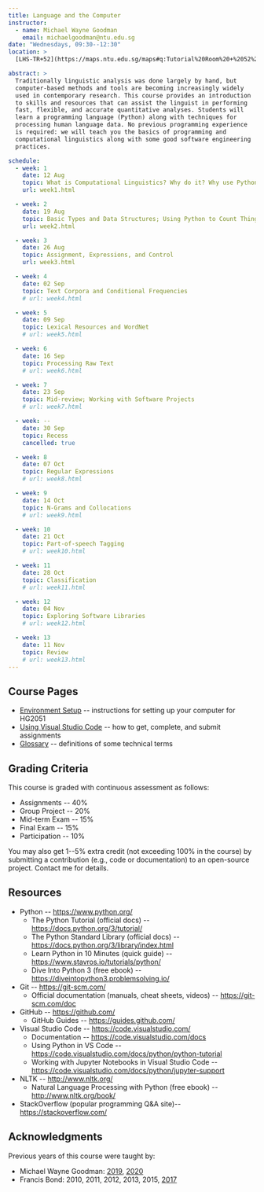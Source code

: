 ```yaml
---
title: Language and the Computer
instructor:
  - name: Michael Wayne Goodman
    email: michaelgoodman@ntu.edu.sg
date: "Wednesdays, 09:30--12:30"
location: >
  [LHS-TR+52](https://maps.ntu.edu.sg/maps#q:Tutorial%20Room%20+%2052%20-%20LHS) (Hive Level 2)

abstract: >
  Traditionally linguistic analysis was done largely by hand, but
  computer-based methods and tools are becoming increasingly widely
  used in contemporary research. This course provides an introduction
  to skills and resources that can assist the linguist in performing
  fast, flexible, and accurate quantitative analyses. Students will
  learn a programming language (Python) along with techniques for
  processing human language data. No previous programming experience
  is required: we will teach you the basics of programming and
  computational linguistics along with some good software engineering
  practices.

schedule:
  - week: 1
    date: 12 Aug
    topic: What is Computational Linguistics? Why do it? Why use Python?
    url: week1.html

  - week: 2
    date: 19 Aug
    topic: Basic Types and Data Structures; Using Python to Count Things
    url: week2.html

  - week: 3
    date: 26 Aug
    topic: Assignment, Expressions, and Control
    url: week3.html

  - week: 4
    date: 02 Sep
    topic: Text Corpora and Conditional Frequencies
    # url: week4.html

  - week: 5
    date: 09 Sep
    topic: Lexical Resources and WordNet
    # url: week5.html

  - week: 6
    date: 16 Sep
    topic: Processing Raw Text
    # url: week6.html

  - week: 7
    date: 23 Sep
    topic: Mid-review; Working with Software Projects
    # url: week7.html

  - week: --
    date: 30 Sep
    topic: Recess
    cancelled: true

  - week: 8
    date: 07 Oct
    topic: Regular Expressions
    # url: week8.html

  - week: 9
    date: 14 Oct
    topic: N-Grams and Collocations
    # url: week9.html

  - week: 10
    date: 21 Oct
    topic: Part-of-speech Tagging
    # url: week10.html

  - week: 11
    date: 28 Oct
    topic: Classification
    # url: week11.html

  - week: 12
    date: 04 Nov
    topic: Exploring Software Libraries
    # url: week12.html

  - week: 13
    date: 11 Nov
    topic: Review
    # url: week13.html
---
```


## Course Pages

- [Environment Setup](environment-setup.html) -- instructions for setting up your computer for HG2051
- [Using Visual Studio Code](using-vscode.html) -- how to get, complete, and submit assignments
- [Glossary](glossary.html) -- definitions of some technical terms

## Grading Criteria

This course is graded with continuous assessment as follows:

- Assignments -- 40%
- Group Project -- 20%
- Mid-term Exam -- 15%
- Final Exam -- 15%
- Participation -- 10%

You may also get 1--5% extra credit (not exceeding 100% in the course)
by submitting a contribution (e.g., code or documentation) to an
open-source project. Contact me for details.

## Resources

- Python -- <https://www.python.org/>
  - The Python Tutorial (official docs) -- <https://docs.python.org/3/tutorial/>
  - The Python Standard Library (official docs) -- <https://docs.python.org/3/library/index.html>
  - Learn Python in 10 Minutes (quick guide) -- <https://www.stavros.io/tutorials/python/>
  - Dive Into Python 3 (free ebook) -- <https://diveintopython3.problemsolving.io/>
- Git -- <https://git-scm.com/>
  - Official documentation (manuals, cheat sheets, videos) -- <https://git-scm.com/doc>
- GitHub -- <https://github.com/>
  - GitHub Guides -- <https://guides.github.com/>
- Visual Studio Code -- <https://code.visualstudio.com/>
  - Documentation -- <https://code.visualstudio.com/docs>
  - Using Python in VS Code -- <https://code.visualstudio.com/docs/python/python-tutorial>
  - Working with Jupyter Notebooks in Visual Studio Code -- <https://code.visualstudio.com/docs/python/jupyter-support>
- NLTK -- <http://www.nltk.org/>
  - Natural Language Processing with Python (free ebook) -- <http://www.nltk.org/book/>
- StackOverflow (popular programming Q&A site)-- <https://stackoverflow.com/>

## Acknowledgments

Previous years of this course were taught by:

- Michael Wayne Goodman:
  [2019](http://compling.hss.ntu.edu.sg/courses/hg2051/),
  [2020](#)
- Francis Bond:
  2010,
  2011,
  2012,
  2013,
  2015,
  [2017](http://compling.hss.ntu.edu.sg/courses/hg2051.2017/)
